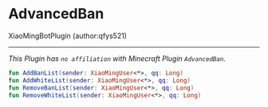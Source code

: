 # AdvancedBan
XiaoMingBotPlugin (author:qfys521)

---

*This Plugin has `no affiliation` with Minecraft Plugin `AdvancedBan`.*


```kotlin
fun AddBanList(sender: XiaoMingUser<*>, qq: Long)
fun AddWhiteList(sender: XiaoMingUser<*>, qq: Long)
fun RemoveBanList(sender: XiaoMingUser<*>, qq: Long)
fun RemoveWhiteList(sender: XiaoMingUser<*>, qq: Long)
```